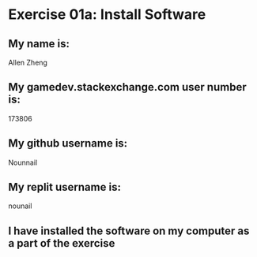 
# Exercise 01a: Install Software

## My name is:
Allen Zheng

## My gamedev.stackexchange.com user number is:
173806

## My github username is:
Nounnail

## My replit username is:
nounail

## I have installed the software on my computer as a part of the exercise
